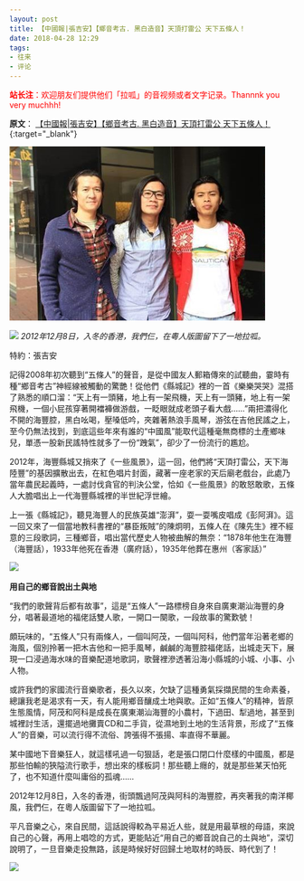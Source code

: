 ```yaml
---
layout: post
title: 【中國報|張吉安】【鄉音考古. 黑白造音】天頂打雷公 天下五條人！
date: 2018-04-28 12:29
tags:
- 往来
- 评论
---
```

<p style="color:red;">
<b>站长注</b>：欢迎朋友们提供他们「拉呱」的音视频或者文字记录。Thannnk you very muchhh!
</p>

**原文**：
[【中國報|張吉安】【鄉音考古. 黑白造音】天頂打雷公 天下五條人！](https://www.chinapress.com.my/20180428/%E6%96%87%E5%89%B5%E2%80%A7%E3%80%90%E9%84%89%E9%9F%B3%E8%80%83%E5%8F%A4%EF%BC%8E%E9%BB%91%E7%99%BD%E9%80%A0%E9%9F%B3%E3%80%91%E5%A4%A9%E9%A0%82%E6%89%93%E9%9B%B7%E5%85%AC-%E5%A4%A9%E4%B8%8B%E4%BA%94/){:target="_blank"}

![](/assets/imgs/2018zhangjian_cut.jpg)

![](https://www.chinapress.com.my/wp-content/uploads/2018/04/20180429black01.jpg)
*2012年12月8日，入冬的香港，我們仨，在粵人版圖留下了一地拉呱。*

特約：張吉安

記得2008年初次聽到“五條人”的聲音，是從中國友人郵箱傳來的試聽曲，霎時有種“鄉音考古”神經線被觸動的驚艷！從他們《縣城記》裡的一首《樂樂哭哭》混搭了熟悉的順口溜：“天上有一頭豬，地上有一架飛機，天上有一頭豬，地上有一架飛機，一個小屁孩穿著開襠褲做游戲，一眨眼就成老頭子看大戲……”兩把濃得化不開的海豐腔，黑白吆喝，壓嗓低吟，夾雜著熱浪手風琴，游弦在吉他民謠之上，至今仍無法找到，到底這些年來有誰的“中國風”能取代這種毫無商標的土產鄉味兒，單憑一股新民謠特性就多了一份“跩氣”，卻少了一份流行的尷尬。

2012年，海豐縣城又捎來了《一些風景》，這一回，他們將“天頂打雷公，天下海陸豐”的基因擴散出去，在紅色唱片封面，藏著一座老家的天后廟老戲台，此處乃當年農民起義時，一處討伐貪官的判決公堂，恰如《一些風景》的敢怒敢歌，五條人大膽唱出上一代海豐縣城裡的半世紀浮世繪。

上一張《縣城記》，聽見海豐人的民族英雄“澎湃”，耍一耍嘴皮唱成《彭阿湃》。這一回又來了一個當地教科書裡的“暴臣叛賊”的陳炯明，五條人在《陳先生》裡不經意的三段歌詞，三種鄉音，唱出當代歷史人物被曲解的無奈：“1878年他生在海豐（海豐話），1933年他死在香港（廣府話），1935年他葬在惠州（客家話）”

![](https://www.chinapress.com.my/wp-content/uploads/2018/04/20180429black02.jpg)

**用自己的鄉音說出土與地**

“我們的歌聲背后都有故事”，這是“五條人”一路標榜自身來自廣東潮汕海豐的身分，唱著最道地的福佬話雙人歌，一開口一闋歌，一段故事的驚歎號！

頗玩味的，“五條人”只有兩條人，一個叫阿茂，一個叫阿科，他們當年沿著老鄉的海風，個別拎著一把木吉他和一把手風琴，鹹鹹的海豐腔福佬話，出城走天下，展現一口浸過海水味的音樂配道地歌詞，歌聲裡滲透著沿海小縣城的小城、小事、小人物。

或許我們的家國流行音樂歌者，長久以來，欠缺了這種勇氣採擷民間的生命素養，總讓我老是渴求有一天，有人能用鄉音釀成土地與歌。正如“五條人”的精神，皆原生態風情，阿茂和阿科是成長在廣東潮汕海豐的小農村，下過田、犁過地，甚至到城裡討生活，還擺過地攤賣CD和二手貨，從濕地到土地的生活背景，形成了“五條人”的音樂，可以流行得不流俗、誇張得不張揚、率直得不華麗。

某中國地下音樂狂人，就這樣吼過一句狠話，老是張口閉口什麼樣的中國風，都是那些怕輸的狹隘流行歌手，想出來的樣板詞！那些聽上癮的，就是那些某天怕死了，也不知道什麼叫庸俗的孤魂……

2012年12月8日，入冬的香港，街頭飄過阿茂與阿科的海豐腔，再夾著我的南洋椰風，我們仨，在粵人版圖留下了一地拉呱。

平凡音樂之心，來自民間，這話說得較為平易近人些，就是用最草根的母語，來說自己的心聲，再用上唱唸的方式，更能貼近“用自己的鄉音說自己的土與地”，深切說明了，一旦音樂走投無路，該是時候好好回歸土地取材的時辰、時代到了！

![](https://www.chinapress.com.my/wp-content/uploads/2018/04/20180429black03.jpg)